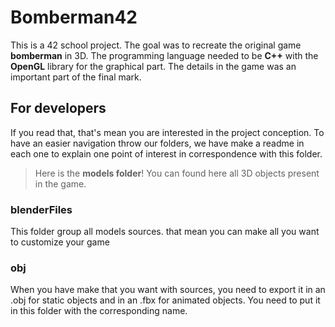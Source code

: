 # Bomberman42

This is a 42 school project. The goal was to recreate the original game **bomberman** in 3D. The programming language needed to be **C++** with the **OpenGL** library for the graphical part. The details in the game was an important part of the final mark.

## For developers

If you read that, that's mean you are interested in the project conception. To have an easier navigation throw our folders, we have make a readme in each one to explain one point of interest in correspondence with this folder.

> Here is the **models folder**! You can found here all 3D objects present in the game.


### blenderFiles
This folder group all models sources. that mean you can make all you want to customize your game
### obj
When you have make that you want with sources, you need to export it in an .obj for static objects and in an .fbx for animated objects. You need to put it in this folder with the corresponding name.